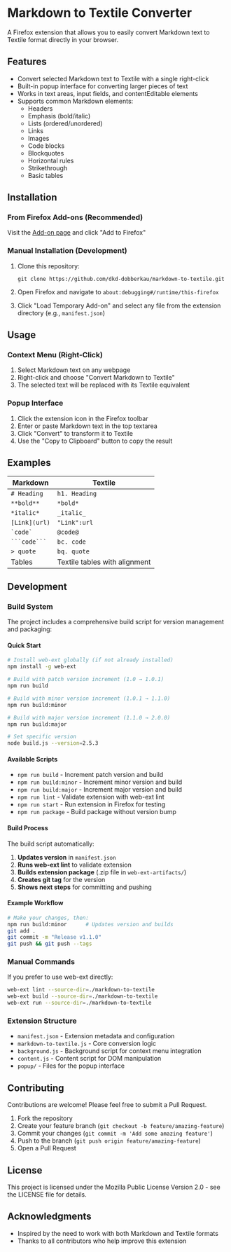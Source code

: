 # Markdown to Textile Converter

A Firefox extension that allows you to easily convert Markdown text to Textile format directly in your browser.

## Features

- Convert selected Markdown text to Textile with a single right-click
- Built-in popup interface for converting larger pieces of text
- Works in text areas, input fields, and contentEditable elements
- Supports common Markdown elements:
  - Headers
  - Emphasis (bold/italic)
  - Lists (ordered/unordered)
  - Links
  - Images
  - Code blocks
  - Blockquotes
  - Horizontal rules
  - Strikethrough
  - Basic tables

## Installation

### From Firefox Add-ons (Recommended)

Visit the [Add-on page](https://addons.mozilla.org/de/firefox/addon/markdown-to-textile-converter/) and click "Add to Firefox"

### Manual Installation (Development)

1. Clone this repository:
   ```
   git clone https://github.com/dkd-dobberkau/markdown-to-textile.git
   ```

2. Open Firefox and navigate to `about:debugging#/runtime/this-firefox`

3. Click "Load Temporary Add-on" and select any file from the extension directory (e.g., `manifest.json`)

## Usage

### Context Menu (Right-Click)

1. Select Markdown text on any webpage
2. Right-click and choose "Convert Markdown to Textile"
3. The selected text will be replaced with its Textile equivalent

### Popup Interface

1. Click the extension icon in the Firefox toolbar
2. Enter or paste Markdown text in the top textarea
3. Click "Convert" to transform it to Textile
4. Use the "Copy to Clipboard" button to copy the result

## Examples

| Markdown | Textile |
|----------|---------|
| `# Heading` | `h1. Heading` |
| `**bold**` | `*bold*` |
| `*italic*` | `_italic_` |
| `[Link](url)` | `"Link":url` |
| ``` `code` ``` | `@code@` |
| ` ```code``` ` | `bc. code` |
| `> quote` | `bq. quote` |
| Tables | Textile tables with alignment |

## Development

### Build System

The project includes a comprehensive build script for version management and packaging:

#### Quick Start
```bash
# Install web-ext globally (if not already installed)
npm install -g web-ext

# Build with patch version increment (1.0 → 1.0.1)
npm run build

# Build with minor version increment (1.0.1 → 1.1.0)
npm run build:minor

# Build with major version increment (1.1.0 → 2.0.0)
npm run build:major

# Set specific version
node build.js --version=2.5.3
```

#### Available Scripts
- `npm run build` - Increment patch version and build
- `npm run build:minor` - Increment minor version and build
- `npm run build:major` - Increment major version and build
- `npm run lint` - Validate extension with web-ext lint
- `npm run start` - Run extension in Firefox for testing
- `npm run package` - Build package without version bump

#### Build Process
The build script automatically:
1. **Updates version** in `manifest.json`
2. **Runs web-ext lint** to validate extension
3. **Builds extension package** (.zip file in `web-ext-artifacts/`)
4. **Creates git tag** for the version
5. **Shows next steps** for committing and pushing

#### Example Workflow
```bash
# Make your changes, then:
npm run build:minor      # Updates version and builds
git add .
git commit -m "Release v1.1.0"
git push && git push --tags
```

### Manual Commands
If you prefer to use web-ext directly:
```bash
web-ext lint --source-dir=./markdown-to-textile
web-ext build --source-dir=./markdown-to-textile
web-ext run --source-dir=./markdown-to-textile
```

### Extension Structure

- `manifest.json` - Extension metadata and configuration
- `markdown-to-textile.js` - Core conversion logic
- `background.js` - Background script for context menu integration
- `content.js` - Content script for DOM manipulation
- `popup/` - Files for the popup interface

## Contributing

Contributions are welcome! Please feel free to submit a Pull Request.

1. Fork the repository
2. Create your feature branch (`git checkout -b feature/amazing-feature`)
3. Commit your changes (`git commit -m 'Add some amazing feature'`)
4. Push to the branch (`git push origin feature/amazing-feature`)
5. Open a Pull Request

## License

This project is licensed under the Mozilla Public License Version 2.0 - see the LICENSE file for details.

## Acknowledgments

- Inspired by the need to work with both Markdown and Textile formats
- Thanks to all contributors who help improve this extension
